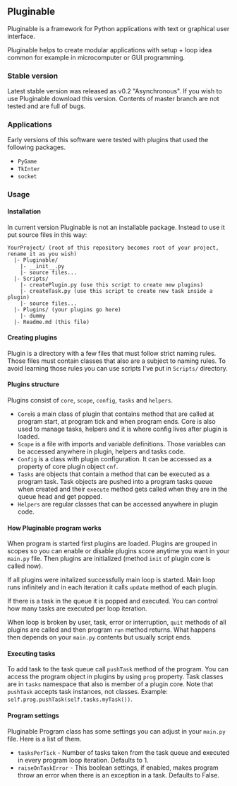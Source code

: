 ## Pluginable
Pluginable is a framework for Python applications with text or graphical user interface.

Pluginable helps to create modular applications with setup + loop idea common for example in microcomputer or GUI programming.

### Stable version
Latest stable version was released as v0.2 "Asynchronous". If you wish to use Pluginable download this version. Contents of master branch are not tested and are full of bugs.


### Applications
Early versions of this software were tested with plugins that used the following packages.
- `PyGame`
- `TkInter`
- `socket`


### Usage

#### Installation
In current version Pluginable is not an installable package. Instead to use it put source files in this way:
```
YourProject/ (root of this repository becomes root of your project, rename it as you wish)
  |- Pluginable/
    |- __init__.py
    |- source files...
  |- Scripts/
    |- createPlugin.py (use this script to create new plugins)
    |- createTask.py (use this script to create new task inside a plugin)
    |- source files...
  |- Plugins/ (your plugins go here)
    |- dummy
  |- Readme.md (this file)
```

#### Creating plugins
Plugin is a directory with a few files that must follow strict naming rules. Those files must contain classes that also are a subject to naming rules. To avoid learning those rules you can use scripts I've put in `Scripts/` directory.

#### Plugins structure
Plugins consist of `core`, `scope`, `config`, `tasks` and `helpers`.
- `Core`is a main class of plugin that contains method that are called at program start, at program tick and when program ends. Core is also used to manage tasks, helpers and it is where config lives after plugin is loaded.
- `Scope` is a file with imports and variable definitions. Those variables can be accessed anywhere in plugin, helpers and tasks code.
- `Config` is a class with plugin configuration. It can be accessed as a property of core plugin object `cnf`.
- `Tasks` are objects that contain a method that can be executed as a program task. Task objects are pushed into a program tasks queue when created and their `execute` method gets called when they are in the queue head and get popped.
- `Helpers` are regular classes that can be accessed anywhere in plugin code.

#### How Pluginable program works
When program is started first plugins are loaded. Plugins are grouped in scopes so you can enable or disable plugins score anytime you want in your `main.py` file. Then plugins are initialized (method `init` of plugin core is called now).

If all plugins were initalized successfully main loop is started. Main loop runs infinitely and in each iteration it calls `update` method of each plugin.

If there is a task in the queue it is popped and executed. You can control how many tasks are executed per loop iteration.

When loop is broken by user, task, error or interruption, `quit` methods of all plugins are called and then program `run` method returns. What happens then depends on your `main.py` contents but usually script ends.

#### Executing tasks
To add task to the task queue call `pushTask` method of the program. You can access the program object in plugins by using `prog` property. Task classes are in `tasks` namespace that also is member of a plugin core. Note that `pushTask` accepts task instances, not classes. Example: `self.prog.pushTask(self.tasks.myTask())`.

#### Program settings
Pluginable Program class has some settings you can adjust in your `main.py` file. Here is a list of them.
- `tasksPerTick` - Number of tasks taken from the task queue and executed in every program loop iteration. Defaults to 1.
- `raiseOnTaskError` - This boolean settings, if enabled, makes program throw an error when there is an exception in a task. Defaults to False.
